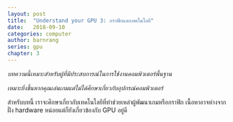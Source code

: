 ```yaml
---
layout: post
title:  "Understand your GPU 3: กราฟิกและเทคโนโลยี"
date:   2018-09-10
categories: computer
author: barnrang
series: gpu
chapter: 3
---
```


*บทความนี้เหมาะสำหรับผู้ที่มีประสบการณ์ในการใช้งานคอมพิวเตอร์พื้นฐาน*

*เหมาะยิ่งขึ้นหากคุณเล่นเกมแต่ไม่ได้ศึกษาเกี่ยวกับอุปกรณ์คอมพิวเตอร์*

สำหรับบทนี้ เราจะศึกษาเกี่ยวกับเทคโนโลยีที่ทำช่วยเหล่าผู้พัฒนาเกมหรือกราฟิก
เนื้อหาอาจห่างจากฝั่ง hardware หน่อยแต่ก็ยังเกี่ยวข้องกับ GPU อยู่ดี